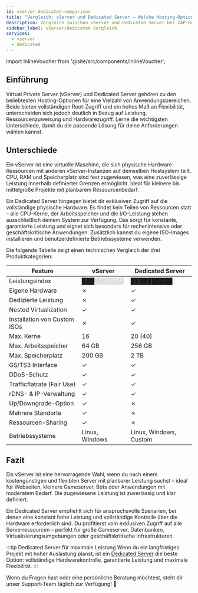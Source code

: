 ```yaml
---
id: vserver-dedicated-comparison
title: "Vergleich: vServer und Dedicated Server – Welche Hosting-Option passt zu dir?"
description: Vergleich zwischen vServer und Dedicated Server bei ZAP-Hosting – ZAP-Hosting.com Dokumentation
sidebar_label: vServer/Dedicated Vergleich
services:
  - vserver
  - dedicated
---
```


import InlineVoucher from '@site/src/components/InlineVoucher';

## Einführung

Virtual Private Server (vServer) und Dedicated Server gehören zu den beliebtesten Hosting-Optionen für eine Vielzahl von Anwendungsbereichen. Beide bieten vollständigen Root-Zugriff und ein hohes Maß an Flexibilität, unterscheiden sich jedoch deutlich in Bezug auf Leistung, Ressourcenzuweisung und Hardwarezugriff. Lerne die wichtigsten Unterschiede, damit du die passende Lösung für deine Anforderungen wählen kannst.

<InlineVoucher />

## Unterschiede

Ein vServer ist eine virtuelle Maschine, die sich physische Hardware-Ressourcen mit anderen vServer-Instanzen auf demselben Hostsystem teilt. CPU, RAM und Speicherplatz sind fest zugewiesen, was eine zuverlässige Leistung innerhalb definierter Grenzen ermöglicht. Ideal für kleinere bis mittelgroße Projekte mit planbarem Ressourcenbedarf.

Ein Dedicated Server hingegen bietet dir exklusiven Zugriff auf die vollständige physische Hardware. Es findet kein Teilen von Ressourcen statt – alle CPU-Kerne, der Arbeitsspeicher und die I/O-Leistung stehen ausschließlich deinem System zur Verfügung. Das sorgt für konstante, garantierte Leistung und eignet sich besonders für rechenintensive oder geschäftskritische Anwendungen. Zusätzlich kannst du eigene ISO-Images installieren und benutzerdefinierte Betriebssysteme verwenden.

Die folgende Tabelle zeigt einen technischen Vergleich der drei Produktkategorien:

| Feature                    | vServer        | Dedicated Server       |
| -------------------------- | -------------- | ---------------------- |
| Leistungsindex             | ███░░░░░░░     | ██████████             |
| Eigene Hardware            | ✗              | ✓                      |
| Dedizierte Leistung        | ✗              | ✓                      |
| Nested Virtualization      | ✓              | ✓                      |
| Installation von Custom ISOs | ✗            | ✓                      |
| Max. Kerne                 | 16             | 20 (40)                |
| Max. Arbeitsspeicher       | 64 GB          | 256 GB                 |
| Max. Speicherplatz         | 200 GB         | 2 TB                   |
| GS/TS3 Interface           | ✓              | ✓                      |
| DDoS-Schutz                | ✓              | ✓                      |
| Trafficflatrate (Fair Use) | ✓              | ✓                      |
| rDNS- & IP-Verwaltung      | ✓              | ✓                      |
| Up/Downgrade-Option        | ✓              | ✗                      |
| Mehrere Standorte          | ✓              | ✗                      |
| Ressourcen-Sharing         | ✓              | ✗                      |
| Betriebssysteme            | Linux, Windows | Linux, Windows, Custom |

## Fazit

Ein vServer ist eine hervorragende Wahl, wenn du nach einem kostengünstigen und flexiblen Server mit planbarer Leistung suchst – ideal für Webseiten, kleinere Gameserver, Bots oder Anwendungen mit moderatem Bedarf. Die zugewiesene Leistung ist zuverlässig und klar definiert.

Ein Dedicated Server empfiehlt sich für anspruchsvolle Szenarien, bei denen eine konstant hohe Leistung und vollständige Kontrolle über die Hardware erforderlich sind. Du profitierst vom exklusiven Zugriff auf alle Serverressourcen – perfekt für große Gameserver, Datenbanken, Virtualisierungsumgebungen oder geschäftskritische Infrastrukturen.

:::tip Dedicated Server für maximale Leistung
Wenn du ein langfristiges Projekt mit hoher Auslastung planst, ist ein [Dedicated Server](dedicated-introduction.md) die beste Option: vollständige Hardwarekontrolle, garantierte Leistung und maximale Flexibilität.
:::

Wenn du Fragen hast oder eine persönliche Beratung möchtest, steht dir unser Support-Team täglich zur Verfügung! 🙂

<InlineVoucher />
